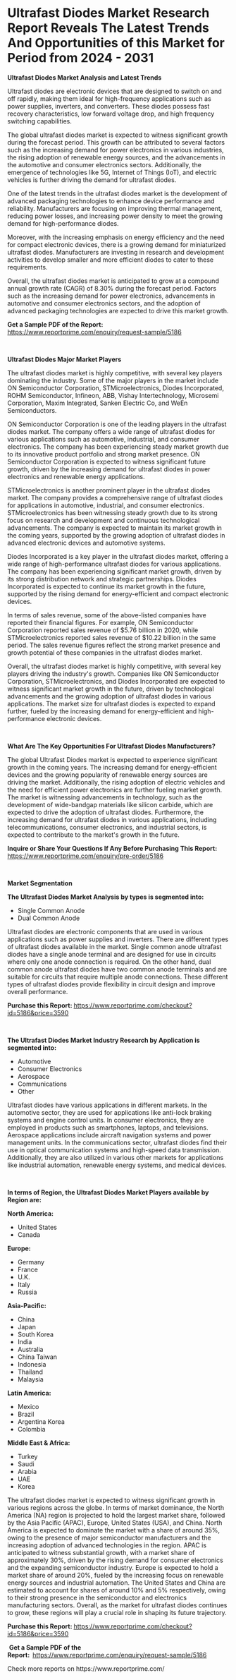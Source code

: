 <p><h1>Ultrafast Diodes Market Research Report Reveals The Latest Trends And Opportunities of this Market for Period from 2024 - 2031</h1></p><p><strong>Ultrafast Diodes Market Analysis and Latest Trends</strong></p>
<p><p>Ultrafast diodes are electronic devices that are designed to switch on and off rapidly, making them ideal for high-frequency applications such as power supplies, inverters, and converters. These diodes possess fast recovery characteristics, low forward voltage drop, and high frequency switching capabilities.</p><p>The global ultrafast diodes market is expected to witness significant growth during the forecast period. This growth can be attributed to several factors such as the increasing demand for power electronics in various industries, the rising adoption of renewable energy sources, and the advancements in the automotive and consumer electronics sectors. Additionally, the emergence of technologies like 5G, Internet of Things (IoT), and electric vehicles is further driving the demand for ultrafast diodes.</p><p>One of the latest trends in the ultrafast diodes market is the development of advanced packaging technologies to enhance device performance and reliability. Manufacturers are focusing on improving thermal management, reducing power losses, and increasing power density to meet the growing demand for high-performance diodes.</p><p>Moreover, with the increasing emphasis on energy efficiency and the need for compact electronic devices, there is a growing demand for miniaturized ultrafast diodes. Manufacturers are investing in research and development activities to develop smaller and more efficient diodes to cater to these requirements.</p><p>Overall, the ultrafast diodes market is anticipated to grow at a compound annual growth rate (CAGR) of 8.30% during the forecast period. Factors such as the increasing demand for power electronics, advancements in automotive and consumer electronics sectors, and the adoption of advanced packaging technologies are expected to drive this market growth.</p></p>
<p><strong>Get a Sample PDF of the Report:&nbsp;</strong> <a href="https://www.reportprime.com/enquiry/request-sample/5186">https://www.reportprime.com/enquiry/request-sample/5186</a></p>
<p>&nbsp;</p>
<p><strong>Ultrafast Diodes Major Market Players</strong></p>
<p><p>The ultrafast diodes market is highly competitive, with several key players dominating the industry. Some of the major players in the market include ON Semiconductor Corporation, STMicroelectronics, Diodes Incorporated, ROHM Semiconductor, Infineon, ABB, Vishay Intertechnology, Microsemi Corporation, Maxim Integrated, Sanken Electric Co, and WeEn Semiconductors.</p><p>ON Semiconductor Corporation is one of the leading players in the ultrafast diodes market. The company offers a wide range of ultrafast diodes for various applications such as automotive, industrial, and consumer electronics. The company has been experiencing steady market growth due to its innovative product portfolio and strong market presence. ON Semiconductor Corporation is expected to witness significant future growth, driven by the increasing demand for ultrafast diodes in power electronics and renewable energy applications.</p><p>STMicroelectronics is another prominent player in the ultrafast diodes market. The company provides a comprehensive range of ultrafast diodes for applications in automotive, industrial, and consumer electronics. STMicroelectronics has been witnessing steady growth due to its strong focus on research and development and continuous technological advancements. The company is expected to maintain its market growth in the coming years, supported by the growing adoption of ultrafast diodes in advanced electronic devices and automotive systems.</p><p>Diodes Incorporated is a key player in the ultrafast diodes market, offering a wide range of high-performance ultrafast diodes for various applications. The company has been experiencing significant market growth, driven by its strong distribution network and strategic partnerships. Diodes Incorporated is expected to continue its market growth in the future, supported by the rising demand for energy-efficient and compact electronic devices.</p><p>In terms of sales revenue, some of the above-listed companies have reported their financial figures. For example, ON Semiconductor Corporation reported sales revenue of $5.76 billion in 2020, while STMicroelectronics reported sales revenue of $10.22 billion in the same period. The sales revenue figures reflect the strong market presence and growth potential of these companies in the ultrafast diodes market.</p><p>Overall, the ultrafast diodes market is highly competitive, with several key players driving the industry's growth. Companies like ON Semiconductor Corporation, STMicroelectronics, and Diodes Incorporated are expected to witness significant market growth in the future, driven by technological advancements and the growing adoption of ultrafast diodes in various applications. The market size for ultrafast diodes is expected to expand further, fueled by the increasing demand for energy-efficient and high-performance electronic devices.</p></p>
<p>&nbsp;</p>
<p><strong>What Are The Key Opportunities For Ultrafast Diodes Manufacturers?</strong></p>
<p><p>The global Ultrafast Diodes market is expected to experience significant growth in the coming years. The increasing demand for energy-efficient devices and the growing popularity of renewable energy sources are driving the market. Additionally, the rising adoption of electric vehicles and the need for efficient power electronics are further fueling market growth. The market is witnessing advancements in technology, such as the development of wide-bandgap materials like silicon carbide, which are expected to drive the adoption of ultrafast diodes. Furthermore, the increasing demand for ultrafast diodes in various applications, including telecommunications, consumer electronics, and industrial sectors, is expected to contribute to the market's growth in the future.</p></p>
<p><strong>Inquire or Share Your Questions If Any Before Purchasing This Report:</strong> <a href="https://www.reportprime.com/enquiry/pre-order/5186">https://www.reportprime.com/enquiry/pre-order/5186</a></p>
<p>&nbsp;</p>
<p><strong>Market Segmentation</strong></p>
<p><strong>The Ultrafast Diodes Market Analysis by types is segmented into:</strong></p>
<p><ul><li>Single Common Anode</li><li>Dual Common Anode</li></ul></p>
<p><p>Ultrafast diodes are electronic components that are used in various applications such as power supplies and inverters. There are different types of ultrafast diodes available in the market. Single common anode ultrafast diodes have a single anode terminal and are designed for use in circuits where only one anode connection is required. On the other hand, dual common anode ultrafast diodes have two common anode terminals and are suitable for circuits that require multiple anode connections. These different types of ultrafast diodes provide flexibility in circuit design and improve overall performance.</p></p>
<p><strong>Purchase this Report:&nbsp;</strong><a href="https://www.reportprime.com/checkout?id=5186&price=3590">https://www.reportprime.com/checkout?id=5186&price=3590</a></p>
<p>&nbsp;</p>
<p><strong>The Ultrafast Diodes Market Industry Research by Application is segmented into:</strong></p>
<p><ul><li>Automotive</li><li>Consumer Electronics</li><li>Aerospace</li><li>Communications</li><li>Other</li></ul></p>
<p><p>Ultrafast diodes have various applications in different markets. In the automotive sector, they are used for applications like anti-lock braking systems and engine control units. In consumer electronics, they are employed in products such as smartphones, laptops, and televisions. Aerospace applications include aircraft navigation systems and power management units. In the communications sector, ultrafast diodes find their use in optical communication systems and high-speed data transmission. Additionally, they are also utilized in various other markets for applications like industrial automation, renewable energy systems, and medical devices.</p></p>
<p>&nbsp;</p>
<p><strong>In terms of Region, the Ultrafast Diodes Market Players available by Region are:</strong></p>
<p>
    <p> <strong> North America: </strong>
        <ul>
            <li>United States</li>
            <li>Canada</li>
        </ul>
        </p> 
    <p> <strong> Europe: </strong>
        <ul>
            <li>Germany</li>
            <li>France</li>
            <li>U.K.</li>
            <li>Italy</li>
            <li>Russia</li>
        </ul>
        </p> 
    <p> <strong> Asia-Pacific: </strong>
        <ul>
            <li>China</li>
            <li>Japan</li>
            <li>South Korea</li>
            <li>India</li>
            <li>Australia</li>
            <li>China Taiwan</li>
            <li>Indonesia</li>
            <li>Thailand</li>
            <li>Malaysia</li>
        </ul>
        </p> 
    <p> <strong> Latin America: </strong>
        <ul>
            <li>Mexico</li>
            <li>Brazil</li>
            <li>Argentina Korea</li>
            <li>Colombia</li>
        </ul>
        </p> 
    <p> <strong> Middle East & Africa: </strong>
        <ul>
            <li>Turkey</li>
            <li>Saudi</li>
            <li>Arabia</li>
            <li>UAE</li>
            <li>Korea</li>
        </ul>
    </p>
    </p>
<p><p>The ultrafast diodes market is expected to witness significant growth in various regions across the globe. In terms of market dominance, the North America (NA) region is projected to hold the largest market share, followed by the Asia Pacific (APAC), Europe, United States (USA), and China. North America is expected to dominate the market with a share of around 35%, owing to the presence of major semiconductor manufacturers and the increasing adoption of advanced technologies in the region. APAC is anticipated to witness substantial growth, with a market share of approximately 30%, driven by the rising demand for consumer electronics and the expanding semiconductor industry. Europe is expected to hold a market share of around 20%, fueled by the increasing focus on renewable energy sources and industrial automation. The United States and China are estimated to account for shares of around 10% and 5% respectively, owing to their strong presence in the semiconductor and electronics manufacturing sectors. Overall, as the market for ultrafast diodes continues to grow, these regions will play a crucial role in shaping its future trajectory.</p></p>
<p><strong>Purchase this Report: </strong><a href="https://www.reportprime.com/checkout?id=5186&price=3590">https://www.reportprime.com/checkout?id=5186&price=3590</a></p>
<p>&nbsp;<strong>Get a Sample PDF of the Report:&nbsp;&nbsp;</strong><a href="https://www.reportprime.com/enquiry/request-sample/5186">https://www.reportprime.com/enquiry/request-sample/5186</a></p>
<p><strong></strong></p>
<p>Check more reports on https://www.reportprime.com/</p>